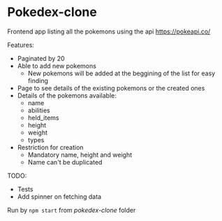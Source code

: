 # Pokedex-clone

Frontend app listing all the pokemons using the api https://pokeapi.co/

Features:
  - Paginated by 20
  - Able to add new pokemons
    - New pokemons will be added at the beggining of the list for easy finding
  - Page to see details of the existing pokemons or the created ones
  - Details of the pokemons available:
    - name
    - abilities
    - held_items
    - height
    - weight
    - types
  - Restriction for creation 
    - Mandatory name, height and weight
    - Name can't be duplicated

TODO:
 - Tests
 - Add spinner on fetching data


Run by `npm start` from _pokedex-clone_ folder
